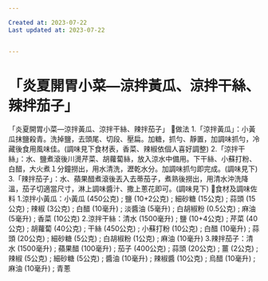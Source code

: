```yaml
---

Created at: 2023-07-22
Last updated at: 2023-07-22


---
```


# 「炎夏開胃小菜—涼拌黃瓜、涼拌干絲、辣拌茄子」


「炎夏開胃小菜—涼拌黃瓜、涼拌干絲、辣拌茄子」
📌做法
1.「涼拌黃瓜」：小黃瓜抹鹽殺青。洗掉鹽，去頭尾、切段、壓扁。加糖，抓勻、靜置，加調味抓勻，冷藏後食用風味佳。(調味見下食材表，香菜、辣椒依個人喜好調整)
2.「涼拌干絲」：水、鹽煮滾後川燙芹菜、胡蘿蔔絲，放入涼水中備用。下干絲、小蘇打粉、白醋，大火煮１分鐘撈出，用水清洗，瀝乾水分。加調味抓勻即完成。(調味見下)
3.「辣拌茄子」：水、蘋果醋煮滾後丟入去蒂茄子，煮熟後撈出，用清水沖洗降溫，茄子切適當尺寸，淋上調味醬汁、撒上蔥花即可。(調味見下)
📌食材及調味佐料
1.涼拌小黃瓜：小黃瓜 (450公克) ; 鹽 (10+2公克) ; 細砂糖 (15公克) ; 蒜頭 (15公克) ; 辣椒 (3公克) ; 白醋 (10毫升) ; 淡醬油 (5毫升) ; 白胡椒粉 (0.5公克) ; 麻油 (5毫升) ; 香菜 (10公克)
2.涼拌干絲：清水 (1500毫升) ; 鹽 (10+4公克) ; 芹菜 (40公克) ; 胡蘿蔔 (40公克) ; 干絲 (450公克) ; 小蘇打粉 (10公克) ; 白醋 (10毫升) ; 蒜頭 (20公克) ; 細砂糖 (5公克) ; 白胡椒粉 (1公克) ; 麻油 (10毫升)
3.辣拌茄子：清水 (1500毫升) ; 蘋果醋 (100毫升) ; 茄子 (400公克) ; 蒜頭 (20公克) ; 薑 (2公克) ; 辣椒 (5公克) ; 細砂糖 (5公克) ; 醬油 (10毫升) ; 辣椒醬 (10公克) ; 烏醋 (10毫升) ; 麻油 (10毫升) ; 青蔥


